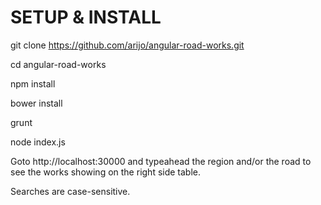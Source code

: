 # SETUP & INSTALL

git clone https://github.com/arijo/angular-road-works.git

cd angular-road-works

npm install

bower install

grunt

node index.js

Goto http://localhost:30000 and typeahead the region and/or the road to see the works showing on the right side table.

Searches are case-sensitive.
